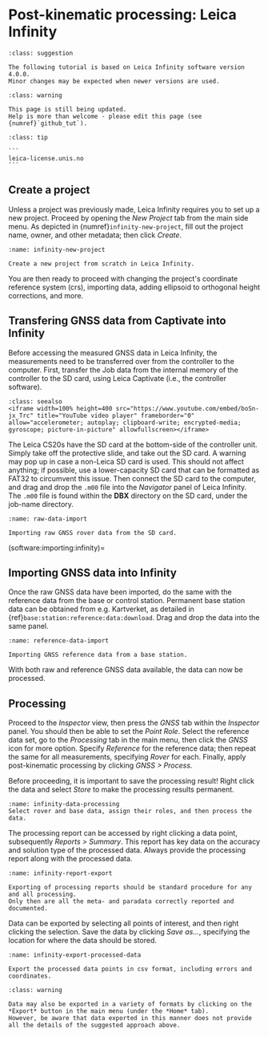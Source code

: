 # Post-kinematic processing: Leica Infinity

```{admonition} Infinity Software Version
:class: suggestion

The following tutorial is based on Leica Infinity software version 4.0.0.
Minor changes may be expected when newer versions are used.
```

```{admonition} Work in progress
:class: warning

This page is still being updated.
Help is more than welcome - please edit this page (see {numref}`github_tut`).
```


````{admonition} UNIS Leica Infinity Licenser Server address
:class: tip

```
leica-license.unis.no
```
````

## Create a project

Unless a project was previously made, Leica Infinity requires you to set up a new project.
Proceed by opening the *New Project* tab from the main side menu.
As depicted in {numref}`infinity-new-project`, fill out the project name, owner, and other metadata; then click *Create*.

```{figure} assets/Leica_Infinity_New_Project.gif
:name: infinity-new-project

Create a new project from scratch in Leica Infinity.
```

You are then ready to proceed with changing the project's coordinate reference system (crs), importing data, adding ellipsoid to orthogonal height corrections, and more.

## Transfering GNSS data from Captivate into Infinity

Before accessing the measured GNSS data in Leica Infinity, the measurements need to be transferred over from the controller to the computer.
First, transfer the Job data from the internal memory of the controller to the SD card, using Leica Captivate (i.e., the controller software).

```{admonition} Available through YouTube.
:class: seealso
<iframe width=100% height=400 src="https://www.youtube.com/embed/boSn-jx_Trc" title="YouTube video player" frameborder="0" allow="accelerometer; autoplay; clipboard-write; encrypted-media; gyroscope; picture-in-picture" allowfullscreen></iframe>
```
The Leica CS20s have the SD card at the bottom-side of the controller unit.
Simply take off the protective slide, and take out the SD card.
A warning may pop up in case a non-Leica SD card is used.
This should not affect anything; if possible, use a lower-capacity SD card that can be formatted as FAT32 to circumvent this issue.
Then connect the SD card to the computer, and drag and drop the `.m00` file into the *Navigator* panel of Leica Infinity. 
The `.m00` file is found within the **DBX** directory on the SD card, under the job-name directory.

```{figure} assets/Leica_Infinity_Project_Data.gif
:name: raw-data-import

Importing raw GNSS rover data from the SD card.
```

(software:importing:infinity)=
## Importing GNSS data into Infinity

Once the raw GNSS data have been imported, do the same with the reference data from the base or control station.
Permanent base station data can be obtained from e.g. Kartverket, as detailed in {ref}`base:station:reference:data:download`.
Drag and drop the data into the same panel.


```{figure} assets/Leica_Infinity_Reference_Data.gif
:name: reference-data-import

Importing GNSS reference data from a base station.
```

With both raw and reference GNSS data available, the data can now be processed.

## Processing

Proceed to the *Inspector* view, then press the *GNSS* tab within the *Inspector* panel.
You should then be able to set the *Point Role*.
Select the reference data set, go to the *Processing* tab in the main menu, then click the *GNSS* icon for more option.
Specify *Reference* for the reference data; then repeat the same for all measurements, specifying *Rover* for each.
Finally, apply post-kinematic processing by clicking *GNSS > Process*.

Before proceeding, it is important to save the processing result!
Right click the data and select *Store* to make the processing results permanent.

```{figure} assets/Leica_Infinity_Processing.gif
:name: infinity-data-processing
Select rover and base data, assign their roles, and then process the data.
```

The processing report can be accessed by right clicking a data point, subsequently *Reports > Summary*.
This report has key data on the accuracy and solution type of the processed data.
Always provide the processing report along with the processed data.

```{figure} assets/Leica_Infinity_Processing_Report.gif
:name: infinity-report-export

Exporting of processing reports should be standard procedure for any and all processing.
Only then are all the meta- and paradata correctly reported and documented.
```

Data can be exported by selecting all points of interest, and then right clicking the selection.
Save the data by clicking *Save as...*, specifying the location for where the data should be stored.

```{figure} assets/Leica_Infinity_Processing_Export.gif
:name: infinity-export-processed-data

Export the processed data points in csv format, including errors and coordinates.
```

```{admonition} Using the *Export* button
:class: warning

Data may also be exported in a variety of formats by clicking on the *Export* button in the main menu (under the *Home* tab).
However, be aware that data exported in this manner does not provide all the details of the suggested approach above.
```
